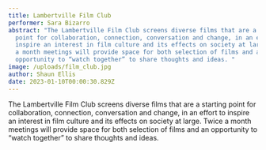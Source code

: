 ```yaml
---
title: Lambertville Film Club
performer: Sara Bizarro
abstract: "The Lambertville Film Club screens diverse films that are a starting
  point for collaboration, connection, conversation and change, in an effort to
  inspire an interest in film culture and its effects on society at large. Twice
  a month meetings will provide space for both selection of films and an
  opportunity to “watch together” to share thoughts and ideas. "
image: /uploads/film_club.jpg
author: Shaun Ellis
date: 2023-01-10T00:00:30.829Z
---
```

The Lambertville Film Club screens diverse films that are a starting point for collaboration, connection, conversation and change, in an effort to inspire an interest in film culture and its effects on society at large. Twice a month meetings will provide space for both selection of films and an opportunity to “watch together” to share thoughts and ideas.